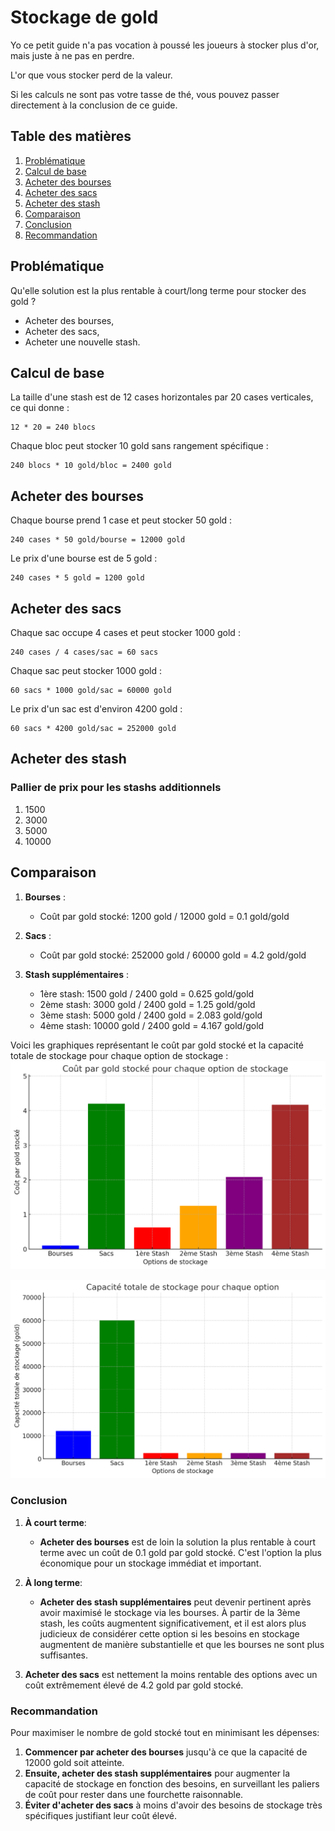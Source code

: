 # Stockage de gold

Yo ce petit guide n'a pas vocation à poussé les joueurs à stocker plus d'or, mais juste à ne pas en perdre.

L'or que vous stocker perd de la valeur. 

Si les calculs ne sont pas votre tasse de thé, vous pouvez passer directement à la conclusion de ce guide.

## Table des matières
1. [Problématique](#Problématique)
2. [Calcul de base](#calcul-de-base)
3. [Acheter des bourses](#acheter-des-bourses)
4. [Acheter des sacs](#acheter-des-sacs)
5. [Acheter des stash](#acheter-des-stash)
6. [Comparaison](#comparaison)
7. [Conclusion](#conclusion)
8. [Recommandation](#recommandation)

## Problématique 

Qu'elle solution est la plus rentable à court/long terme pour stocker des gold ? 

- Acheter des bourses, 
- Acheter des sacs,
- Acheter une nouvelle stash.

## Calcul de base

La taille d'une stash est de 12 cases horizontales par 20 cases verticales, ce qui donne :
```
12 * 20 = 240 blocs
```
Chaque bloc peut stocker 10 gold sans rangement spécifique :
```
240 blocs * 10 gold/bloc = 2400 gold
```

## Acheter des bourses

Chaque bourse prend 1 case et peut stocker 50 gold :
```
240 cases * 50 gold/bourse = 12000 gold
```
Le prix d'une bourse est de 5 gold :
```
240 cases * 5 gold = 1200 gold
```

## Acheter des sacs

Chaque sac occupe 4 cases et peut stocker 1000 gold :
```
240 cases / 4 cases/sac = 60 sacs
```

Chaque sac peut stocker 1000 gold :
```
60 sacs * 1000 gold/sac = 60000 gold
```

Le prix d'un sac est d'environ 4200 gold :
```
60 sacs * 4200 gold/sac = 252000 gold
```

## Acheter des stash

### Pallier de prix pour les stashs additionnels

1. 1500
2. 3000
3. 5000
4. 10000

## Comparaison

1. **Bourses** :
   - Coût par gold stocké: 1200 gold / 12000 gold = 0.1 gold/gold

2. **Sacs** :
   - Coût par gold stocké: 252000 gold / 60000 gold = 4.2 gold/gold

3. **Stash supplémentaires** :
   - 1ère stash: 1500 gold / 2400 gold = 0.625 gold/gold
   - 2ème stash: 3000 gold / 2400 gold = 1.25 gold/gold
   - 3ème stash: 5000 gold / 2400 gold = 2.083 gold/gold
   - 4ème stash: 10000 gold / 2400 gold = 4.167 gold/gold

Voici les graphiques représentant le coût par gold stocké et la capacité totale de stockage pour chaque option de stockage :
![Texte alternatif](ae99a061-94fe-4be2-ad39-ecac1edc209b.png)

![Texte alternatif](53aee52b-d1a7-4cec-bb7c-1f36ccce9053.png)

### Conclusion

1. **À court terme**:
   - **Acheter des bourses** est de loin la solution la plus rentable à court terme avec un coût de 0.1 gold par gold stocké. C'est l'option la plus économique pour un stockage immédiat et important.

2. **À long terme**:
   - **Acheter des stash supplémentaires** peut devenir pertinent après avoir maximisé le stockage via les bourses. À partir de la 3ème stash, les coûts augmentent significativement, et il est alors plus judicieux de considérer cette option si les besoins en stockage augmentent de manière substantielle et que les bourses ne sont plus suffisantes.
   
3. **Acheter des sacs** est nettement la moins rentable des options avec un coût extrêmement élevé de 4.2 gold par gold stocké.

### Recommandation

Pour maximiser le nombre de gold stocké tout en minimisant les dépenses:

1. **Commencer par acheter des bourses** jusqu'à ce que la capacité de 12000 gold soit atteinte.
2. **Ensuite, acheter des stash supplémentaires** pour augmenter la capacité de stockage en fonction des besoins, en surveillant les paliers de coût pour rester dans une fourchette raisonnable.
3. **Éviter d'acheter des sacs** à moins d'avoir des besoins de stockage très spécifiques justifiant leur coût élevé.


